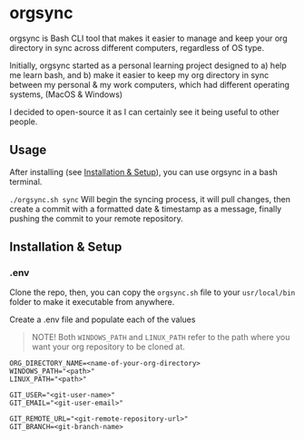# orgsync

orgsync is Bash CLI tool that makes it easier to manage and keep your org directory in sync across different computers, regardless of OS type.

Initially, orgsync started as a personal learning project designed to a) help me learn bash, and b) make it easier to keep my org directory in sync between my personal & my work computers, which had different operating systems, (MacOS & Windows)

I decided to open-source it as I can certainly see it being useful to other people.

## Usage

After installing (see [Installation & Setup](#installation--setup)), you can use orgsync in a bash terminal.

`./orgsync.sh sync` Will begin the syncing process, it will pull changes, then create a commit with a formatted date & timestamp as a message, finally pushing the commit to your remote repository.

## Installation & Setup
### .env 

Clone the repo, then, you can copy the `orgsync.sh` file to your `usr/local/bin` folder to make it executable from anywhere.

Create a .env file and populate each of the values
> NOTE!
> Both `WINDOWS_PATH` and `LINUX_PATH` refer to the path where you want your org repository to be cloned at.

```
ORG_DIRECTORY_NAME=<name-of-your-org-directory>
WINDOWS_PATH="<path>"
LINUX_PATH="<path>"

GIT_USER="<git-user-name>"
GIT_EMAIL="<git-user-email>"

GIT_REMOTE_URL="<git-remote-repository-url>"
GIT_BRANCH=<git-branch-name>
```

